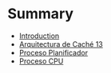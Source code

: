 # Summary

* [Introduction](README.md)
* [Arquitectura de Caché 13](arquitectura-de-cache-13.md)
* [Proceso Planificador](proceso_planificador.md)
* [Proceso CPU](proceso_cpu.md)

